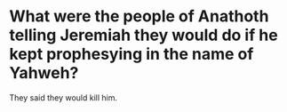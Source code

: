 # What were the people of Anathoth telling Jeremiah they would do if he kept prophesying in the name of Yahweh?

They said they would kill him.

